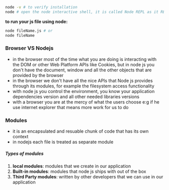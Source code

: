 ```bash
node -v # to verify installation
node # open the node interactive shell, it is called Node REPL as it READ js code the user type EVALUATE the result of interpreting the line of code PRINT the output to use and LOOP unitll the user signaling to quit ctrl + C
```
**to run your js file using node:**
```bash
node fileName.js # or
node fileName
```

### Browser VS Nodejs

- in the browser most of the time what you are doing is interacting with the DOM or other Web Platform APIs like Cookies, but in node js you don't have the document, window and all the other objects that are provided by the browser
- in the browser we don't have all the nice APIs that Node js provides through its modules, for example the filesystem access functionality
- with node js you control the environment, you know your application dependencies version and all other needed libraries versions
- with a browser you are at the mercy of what the users choose e:g if he use internet explorer that means more work for us to do

### Modules
- it is an encapsulated and resuable chunk of code that has its own context
- in nodejs each file is treated as separate module

##### Types of modules
1. **local modules**: modules that we create in our application
2. **Built-in modules**: modules that node js ships with out of the box
3. **Third Party modules**: written by other developers that we can use in our application